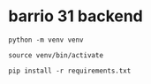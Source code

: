 # barrio 31 backend

```
python -m venv venv
```

```
source venv/bin/activate
```


```
pip install -r requirements.txt
```